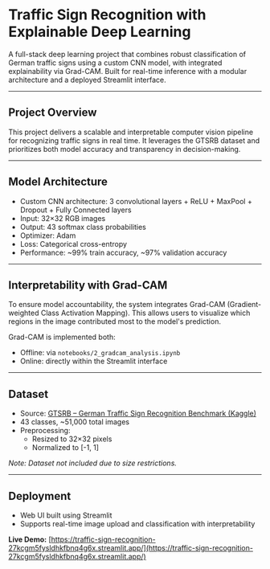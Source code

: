 # Traffic Sign Recognition with Explainable Deep Learning

A full-stack deep learning project that combines robust classification of German traffic signs using a custom CNN model, with integrated explainability via Grad-CAM. Built for real-time inference with a modular architecture and a deployed Streamlit interface.

---

## Project Overview

This project delivers a scalable and interpretable computer vision pipeline for recognizing traffic signs in real time. It leverages the GTSRB dataset and prioritizes both model accuracy and transparency in decision-making.

---

## Model Architecture

- Custom CNN architecture: 3 convolutional layers + ReLU + MaxPool + Dropout + Fully Connected layers  
- Input: 32×32 RGB images  
- Output: 43 softmax class probabilities  
- Optimizer: Adam  
- Loss: Categorical cross-entropy  
- Performance: ~99% train accuracy, ~97% validation accuracy  

---

## Interpretability with Grad-CAM

To ensure model accountability, the system integrates Grad-CAM (Gradient-weighted Class Activation Mapping). This allows users to visualize which regions in the image contributed most to the model's prediction.

Grad-CAM is implemented both:
- Offline: via `notebooks/2_gradcam_analysis.ipynb`
- Online: directly within the Streamlit interface

---

## Dataset

- Source: [GTSRB – German Traffic Sign Recognition Benchmark (Kaggle)](https://www.kaggle.com/datasets/meowmeowmeowmeowmeow/gtsrb-german-traffic-sign)
- 43 classes, ~51,000 total images
- Preprocessing:
  - Resized to 32×32 pixels
  - Normalized to [-1, 1]

*Note: Dataset not included due to size restrictions.*

---

## Deployment

- Web UI built using Streamlit
- Supports real-time image upload and classification with interpretability

**Live Demo:** [https://traffic-sign-recognition-27kcgm5fysldhkfbnq4g6x.streamlit.app/](https://traffic-sign-recognition-27kcgm5fysldhkfbnq4g6x.streamlit.app/)
